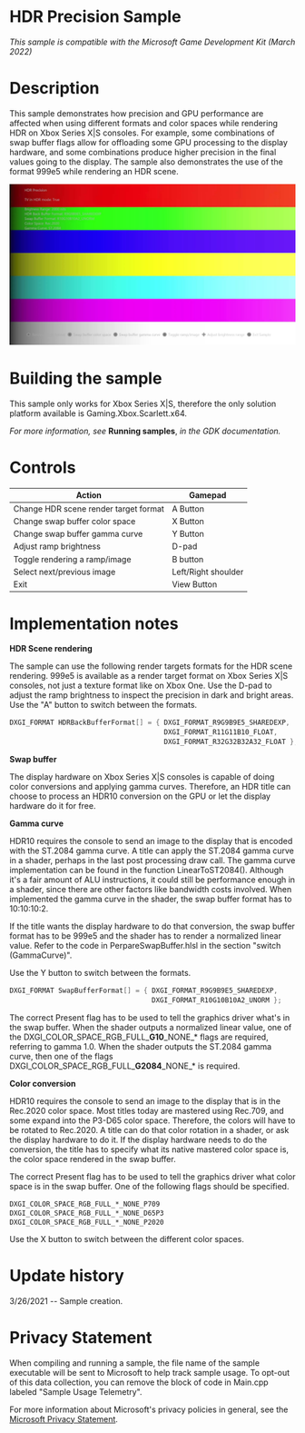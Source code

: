 # HDR Precision Sample

*This sample is compatible with the Microsoft Game Development Kit (March 2022)*

# Description

This sample demonstrates how precision and GPU performance are affected
when using different formats and color spaces while rendering HDR on
Xbox Series X|S consoles. For example, some combinations of swap buffer
flags allow for offloading some GPU processing to the display hardware,
and some combinations produce higher precision in the final values going
to the display. The sample also demonstrates the use of the format 999e5
while rendering an HDR scene.

![Background pattern Description automatically generated](./media/image1.jpeg)

# Building the sample

This sample only works for Xbox Series X|S, therefore the only solution
platform available is Gaming.Xbox.Scarlett.x64.

*For more information, see* __Running samples__, *in the GDK documentation.*

# Controls

| Action                                 |  Gamepad                     |
|----------------------------------------|-----------------------------|
| Change HDR scene render target format  |  A Button                    |
| Change swap buffer color space         |  X Button                    |
| Change swap buffer gamma curve         |  Y Button                    |
| Adjust ramp brightness                 |  D-pad                       |
| Toggle rendering a ramp/image          |  B button                    |
| Select next/previous image             |  Left/Right shoulder         |
| Exit                                   |  View Button                 |

# Implementation notes

**HDR Scene rendering**

The sample can use the following render targets formats for the HDR
scene rendering. 999e5 is available as a render target format on Xbox
Series X|S consoles, not just a texture format like on Xbox One. Use the
D-pad to adjust the ramp brightness to inspect the precision in dark and
bright areas. Use the "A" button to switch between the formats.

```cpp
DXGI_FORMAT HDRBackBufferFormat[] = { DXGI_FORMAT_R9G9B9E5_SHAREDEXP,
                                      DXGI_FORMAT_R11G11B10_FLOAT,
                                      DXGI_FORMAT_R32G32B32A32_FLOAT };
```

**Swap buffer**

The display hardware on Xbox Series X|S consoles is capable of doing
color conversions and applying gamma curves. Therefore, an HDR title can
choose to process an HDR10 conversion on the GPU or let the display
hardware do it for free.

**Gamma curve**

HDR10 requires the console to send an image to the display that is
encoded with the ST.2084 gamma curve. A title can apply the ST.2084
gamma curve in a shader, perhaps in the last post processing draw call.
The gamma curve implementation can be found in the function
LinearToST2084(). Although it's a fair amount of ALU instructions, it
could still be performance enough in a shader, since there are other
factors like bandwidth costs involved. When implemented the gamma curve
in the shader, the swap buffer format has to 10:10:10:2.

If the title wants the display hardware to do that conversion, the swap
buffer format has to be 999e5 and the shader has to render a normalized
linear value. Refer to the code in PerpareSwapBuffer.hlsl in the section
"switch (GammaCurve)".

Use the Y button to switch between the formats.

```cpp
DXGI_FORMAT SwapBufferFormat[] = { DXGI_FORMAT_R9G9B9E5_SHAREDEXP,
                                   DXGI_FORMAT_R10G10B10A2_UNORM };
```

The correct Present flag has to be used to tell the graphics driver
what's in the swap buffer. When the shader outputs a normalized linear
value, one of the DXGI_COLOR_SPACE_RGB_FULL\_**G10**\_NONE\_\* flags are
required, referring to gamma 1.0. When the shader outputs the ST.2084
gamma curve, then one of the flags
DXGI_COLOR_SPACE_RGB_FULL\_**G2084**\_NONE\_\* is required.

**Color conversion**

HDR10 requires the console to send an image to the display that is in
the Rec.2020 color space. Most titles today are mastered using Rec.709,
and some expand into the P3-D65 color space. Therefore, the colors will
have to be rotated to Rec.2020. A title can do that color rotation in a
shader, or ask the display hardware to do it. If the display hardware
needs to do the conversion, the title has to specify what its native
mastered color space is, the color space rendered in the swap buffer.

The correct Present flag has to be used to tell the graphics driver what
color space is in the swap buffer. One of the following flags should be
specified.

```
DXGI_COLOR_SPACE_RGB_FULL_*_NONE_P709
DXGI_COLOR_SPACE_RGB_FULL_*_NONE_D65P3
DXGI_COLOR_SPACE_RGB_FULL_*_NONE_P2020
```
Use the X button to switch between the different color spaces.

# Update history

3/26/2021 -- Sample creation.

# Privacy Statement

When compiling and running a sample, the file name of the sample
executable will be sent to Microsoft to help track sample usage. To
opt-out of this data collection, you can remove the block of code in
Main.cpp labeled "Sample Usage Telemetry".

For more information about Microsoft's privacy policies in general, see
the [Microsoft Privacy
Statement](https://privacy.microsoft.com/en-us/privacystatement/).
